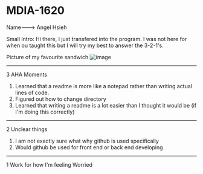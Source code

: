 # MDIA-1620
Name---> Angel Hsieh

Small Intro:
Hi there, I just transfered into the program. I was not here for when ou taught this but I will try my best to answer the 3-2-1's.

Picture of my favourite sandwich
![image](https://github.com/user-attachments/assets/614bf30a-4624-4ceb-916b-2c712134f02b)


----------------
3 AHA Moments
1. Learned that a readme is more like a notepad rather than writing actual lines of code.
2. Figured out how to change directory
3. Learned that writing a readme is a lot easier than I thought it would be (if I'm doing this correctly)
---------------
2 Unclear things
1. I am not exactly sure what why github is used specifically
2. Would github be used for front end or back end developing
---------------
1 Work for how I'm feeling
Worried
